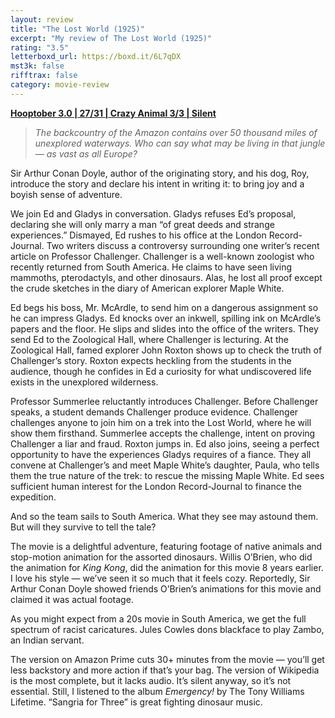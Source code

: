 ```yaml
---
layout: review
title: "The Lost World (1925)"
excerpt: "My review of The Lost World (1925)"
rating: "3.5"
letterboxd_url: https://boxd.it/6L7qDX
mst3k: false
rifftrax: false
category: movie-review
---
```


<b><a href="https://boxd.it/pRNoI/detail">Hooptober 3.0 | 27/31 | Crazy Animal 3/3 | Silent</a></b>

<blockquote><i>The backcountry of the Amazon contains over 50 thousand miles of unexplored waterways. Who can say what may be living in that jungle — as vast as all Europe?</i></blockquote>

Sir Arthur Conan Doyle, author of the originating story, and his dog, Roy, introduce the story and declare his intent in writing it: to bring joy and a boyish sense of adventure.

We join Ed and Gladys in conversation. Gladys refuses Ed’s proposal, declaring she will only marry a man “of great deeds and strange experiences.” Dismayed, Ed rushes to his office at the London Record-Journal. Two writers discuss a controversy surrounding one writer’s recent article on Professor Challenger. Challenger is a well-known zoologist who recently returned from South America. He claims to have seen living mammoths, pterodactyls, and other dinosaurs. Alas, he lost all proof except the crude sketches in the diary of American explorer Maple White.

Ed begs his boss, Mr. McArdle, to send him on a dangerous assignment so he can impress Gladys. Ed knocks over an inkwell, spilling ink on McArdle’s papers and the floor. He slips and slides into the office of the writers. They send Ed to the Zoological Hall, where Challenger is lecturing. At the Zoological Hall, famed explorer John Roxton shows up to check the truth of Challenger’s story. Roxton expects heckling from the students in the audience, though he confides in Ed a curiosity for what undiscovered life exists in the unexplored wilderness.

Professor Summerlee reluctantly introduces Challenger. Before Challenger speaks, a student demands Challenger produce evidence. Challenger challenges anyone to join him on a trek into the Lost World, where he will show them firsthand. Summerlee accepts the challenge, intent on proving Challenger a liar and fraud. Roxton jumps in. Ed also joins, seeing a perfect opportunity to have the experiences Gladys requires of a fiance. They all convene at Challenger’s and meet Maple White’s daughter, Paula, who tells them the true nature of the trek: to rescue the missing Maple White. Ed sees sufficient human interest for the London Record-Journal to finance the expedition.

And so the team sails to South America. What they see may astound them. But will they survive to tell the tale?

The movie is a delightful adventure, featuring footage of native animals and stop-motion animation for the assorted dinosaurs. Willis O’Brien, who did the animation for <i>King Kong</i>, did the animation for this movie 8 years earlier. I love his style — we’ve seen it so much that it feels cozy. Reportedly, Sir Arthur Conan Doyle showed friends O’Brien’s animations for this movie and claimed it was actual footage.

As you might expect from a 20s movie in South America, we get the full spectrum of racist caricatures. Jules Cowles dons blackface to play Zambo, an Indian servant.

The version on Amazon Prime cuts 30+ minutes from the movie — you’ll get less backstory and more action if that’s your bag. The version of Wikipedia is the most complete, but it lacks audio. It’s silent anyway, so it’s not essential. Still, I listened to the album <i>Emergency!</i> by The Tony Williams Lifetime. “Sangria for Three” is great fighting dinosaur music.
